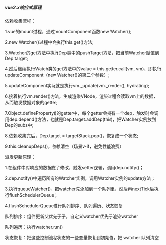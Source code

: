 ##### vue2.x响应式原理

依赖收集流程：

1.vue的mount过程，通过mountComponent函数new Watcher();

2.new Watcher()过程中会执行this.get()方法;

3.Watcher的get方法中执行Dep类中的pushTarget方法，把当前Watcher赋值到Dep.target;

4.然后继续执行Watch类的get方法中的value = this.getter.call(vm, vm)，即执行updateComponent（new Watcher()的第二个参数）;

5.updateComponent实际就是执行vm.\_update(vm._render(), hydrating);

6.接着执行vm.render()方法，生成渲染VNode，渲染过程会读取vm上的数据，从而触发数据对象的getter;

7.Object.defineProperty()的getter中，每个getter会持有一个dep，触发时会调用dep.depend()方法，也就是Dep.target.addDep(this)，把Watcher实例放到Dep的subs中;

8.依赖收集完后，Dep.target = targetStack.pop()，恢复成一个状态;

9.this.cleanupDeps()，依赖清空（场景v-if，避免性能浪费）



派发更新原理：

1.在组件中对响应的数据做了修改，触发setter逻辑，调用dep.notify()；

2.dep.notify()中遍历所有的Watcher实例，调用Watcher实例的update方法；

3.执行queueWatcher()，把watcher先添加到一个队列里，然后再nextTick后执行flushSchedulerQueue；

4.flushSchedulerQueue进行队列排序、队列遍历、状态恢复

队列排序：组件更新父优先于子，自定义watcher优先于渲染watcher

队列遍历：执行watcher.run()

状态恢复：把这些控制流程状态的一些变量恢复到初始值，把 watcher 队列清空